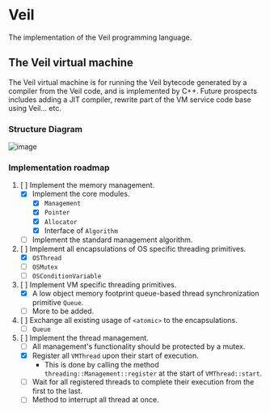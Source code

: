# Veil
The implementation of the Veil programming language.

## The Veil virtual machine
The Veil virtual machine is for running the Veil bytecode generated by a compiler from the Veil code, and is implemented by C++.
Future prospects includes adding a JIT compiler, rewrite part of the VM service code base using Veil... etc.

### Structure Diagram
![image](https://user-images.githubusercontent.com/47113671/218408370-62ccc500-b42c-4ad9-a5a5-44ebfab9e195.png)

### Implementation roadmap
1. [ ] Implement the memory management.
   - [x] Implement the core modules.
     - [x] ```Management```
     - [x] ```Pointer```
     - [x] ```Allocator```
     - [x] Interface of ```Algorithm```
   - [ ] Implement the standard management algorithm.

2. [ ] Implement all encapsulations of OS specific threading primitives.
   - [x] ```OSThread```
   - [ ] ```OSMutex```
   - [ ] ```OSConditionVariable```

3. [ ] Implement VM specific threading primitives.
    - [x] A low object memory footprint queue-based thread synchronization primitive ```Queue```.
    - [ ] More to be added.

4. [ ] Exchange all existing usage of ```<atomic>``` to the encapsulations.
   - [ ] ```Queue```

5. [ ] Implement the thread management.
   - [ ] All management's functionality should be protected by a mutex.
   - [x] Register all ```VMThread``` upon their start of execution.
     - This is done by calling the method ```threading::Management::register``` at the start of ```VMThread::start```.
   - [ ] Wait for all registered threads to complete their execution from the first to the last.
   - [ ] Method to interrupt all thread at once.
